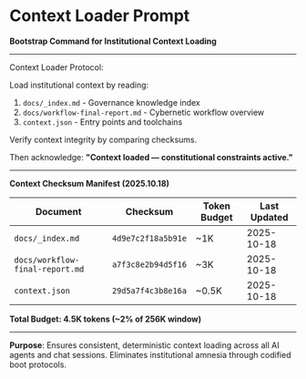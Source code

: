 # Context Loader Prompt

**Bootstrap Command for Institutional Context Loading**

---

Context Loader Protocol:

Load institutional context by reading:
1. `docs/_index.md` - Governance knowledge index
2. `docs/workflow-final-report.md` - Cybernetic workflow overview
3. `context.json` - Entry points and toolchains

Verify context integrity by comparing checksums.

Then acknowledge: **"Context loaded — constitutional constraints active."**

---

**Context Checksum Manifest (2025.10.18)**

| Document | Checksum | Token Budget | Last Updated |
|----------|----------|--------------|--------------|
| `docs/_index.md` | `4d9e7c2f18a5b91e` | ~1K | 2025-10-18 |
| `docs/workflow-final-report.md` | `a7f3c8e2b94d5f16` | ~3K | 2025-10-18 |
| `context.json` | `29d5a7f4c3b8e16a` | ~0.5K | 2025-10-18 |

**Total Budget: 4.5K tokens (~2% of 256K window)**

---

**Purpose**: Ensures consistent, deterministic context loading across all AI agents and chat sessions. Eliminates institutional amnesia through codified boot protocols.
